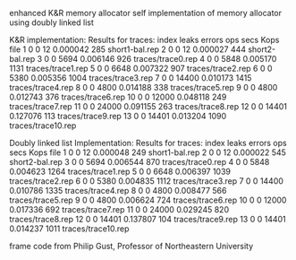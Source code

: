 enhanced K&R memory allocator
self implementation of memory allocator using doubly linked list

K&R implementation:
Results for traces:
index  leaks errors     ops      secs    Kops  file
    1      0      0      12  0.000042     285  short1-bal.rep
    2      0      0      12  0.000027     444  short2-bal.rep
    3      0      0    5694  0.006146     926  traces/trace0.rep
    4      0      0    5848  0.005170    1131  traces/trace1.rep
    5      0      0    6648  0.007322     907  traces/trace2.rep
    6      0      0    5380  0.005356    1004  traces/trace3.rep
    7      0      0   14400  0.010173    1415  traces/trace4.rep
    8      0      0    4800  0.014188     338  traces/trace5.rep
    9      0      0    4800  0.012743     376  traces/trace6.rep
   10      0      0   12000  0.048118     249  traces/trace7.rep
   11      0      0   24000  0.091155     263  traces/trace8.rep
   12      0      0   14401  0.127076     113  traces/trace9.rep
   13      0      0   14401  0.013204    1090  traces/trace10.rep

Doubly linked list Implementation:
Results for traces:
index  leaks errors     ops      secs    Kops  file
    1      0      0      12  0.000048     249  short1-bal.rep
    2      0      0      12  0.000022     545  short2-bal.rep
    3      0      0    5694  0.006544     870  traces/trace0.rep
    4      0      0    5848  0.004623    1264  traces/trace1.rep
    5      0      0    6648  0.006397    1039  traces/trace2.rep
    6      0      0    5380  0.004835    1112  traces/trace3.rep
    7      0      0   14400  0.010786    1335  traces/trace4.rep
    8      0      0    4800  0.008477     566  traces/trace5.rep
    9      0      0    4800  0.006624     724  traces/trace6.rep
   10      0      0   12000  0.017336     692  traces/trace7.rep
   11      0      0   24000  0.029245     820  traces/trace8.rep
   12      0      0   14401  0.137807     104  traces/trace9.rep
   13      0      0   14401  0.014237    1011  traces/trace10.rep


frame code from Philip Gust, Professor of Northeastern University
